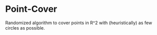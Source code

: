 # Point-Cover
Randomized algorithm to cover points in R^2 with (heuristically) as few circles as possible. 
